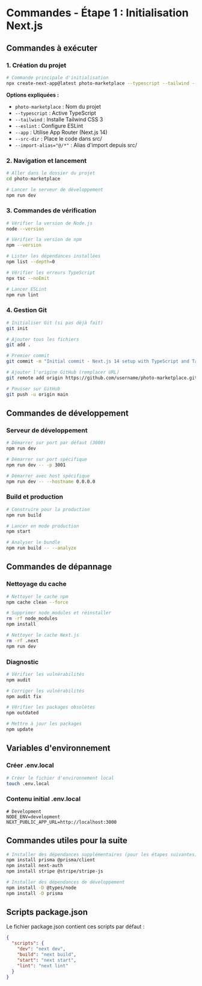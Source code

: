 # Commandes - Étape 1 : Initialisation Next.js

## Commandes à exécuter

### 1. Création du projet

```bash
# Commande principale d'initialisation
npx create-next-app@latest photo-marketplace --typescript --tailwind --eslint --app --src-dir --import-alias="@/*"
```

**Options expliquées :**
- `photo-marketplace` : Nom du projet
- `--typescript` : Active TypeScript
- `--tailwind` : Installe Tailwind CSS 3
- `--eslint` : Configure ESLint
- `--app` : Utilise App Router (Next.js 14)
- `--src-dir` : Place le code dans src/
- `--import-alias="@/*"` : Alias d'import depuis src/

### 2. Navigation et lancement

```bash
# Aller dans le dossier du projet
cd photo-marketplace

# Lancer le serveur de développement
npm run dev
```

### 3. Commandes de vérification

```bash
# Vérifier la version de Node.js
node --version

# Vérifier la version de npm
npm --version

# Lister les dépendances installées
npm list --depth=0

# Vérifier les erreurs TypeScript
npx tsc --noEmit

# Lancer ESLint
npm run lint
```

### 4. Gestion Git

```bash
# Initialiser Git (si pas déjà fait)
git init

# Ajouter tous les fichiers
git add .

# Premier commit
git commit -m "Initial commit - Next.js 14 setup with TypeScript and Tailwind"

# Ajouter l'origine GitHub (remplacer URL)
git remote add origin https://github.com/username/photo-marketplace.git

# Pousser sur GitHub
git push -u origin main
```

## Commandes de développement

### Serveur de développement

```bash
# Démarrer sur port par défaut (3000)
npm run dev

# Démarrer sur port spécifique
npm run dev -- -p 3001

# Démarrer avec host spécifique
npm run dev -- --hostname 0.0.0.0
```

### Build et production

```bash
# Construire pour la production
npm run build

# Lancer en mode production
npm start

# Analyser le bundle
npm run build -- --analyze
```

## Commandes de dépannage

### Nettoyage du cache

```bash
# Nettoyer le cache npm
npm cache clean --force

# Supprimer node_modules et réinstaller
rm -rf node_modules
npm install

# Nettoyer le cache Next.js
rm -rf .next
npm run dev
```

### Diagnostic

```bash
# Vérifier les vulnérabilités
npm audit

# Corriger les vulnérabilités
npm audit fix

# Vérifier les packages obsolètes
npm outdated

# Mettre à jour les packages
npm update
```

## Variables d'environnement

### Créer .env.local

```bash
# Créer le fichier d'environnement local
touch .env.local
```

### Contenu initial .env.local

```env
# Development
NODE_ENV=development
NEXT_PUBLIC_APP_URL=http://localhost:3000
```

## Commandes utiles pour la suite

```bash
# Installer des dépendances supplémentaires (pour les étapes suivantes)
npm install prisma @prisma/client
npm install next-auth
npm install stripe @stripe/stripe-js

# Installer des dépendances de développement
npm install -D @types/node
npm install -D prisma
```

## Scripts package.json

Le fichier package.json contient ces scripts par défaut :

```json
{
  "scripts": {
    "dev": "next dev",
    "build": "next build",
    "start": "next start",
    "lint": "next lint"
  }
}
```